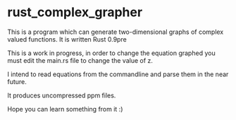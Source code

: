 rust_complex_grapher
====================

This is a program which can generate two-dimensional graphs of complex valued functions.  It is written Rust 0.9pre

This is a work in progress, in order to change the equation graphed you must edit the main.rs file to change the value
of z.

I intend to read equations from the commandline and parse them in the near future.

It produces uncompressed ppm files.

Hope you can learn something from it :)

